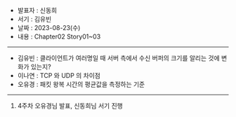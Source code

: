 - 발표자 : 신동희
- 서기 : 김유빈
- 날짜 : 2023-08-23(수)
- 내용 : Chapter02 Story01~03

---

- 김유빈 : 클라이언트가 여러명일 때 서버 측에서 수신 버퍼의 크기를 알리는 것에 변화가 있는지?
- 이나연 : TCP 와 UDP 의 차이점
- 오유경 : 패킷 왕복 시간의 평균값을 측정하는 기준

---

1. 4주차 오유경님 발표, 신동희님 서기 진행
